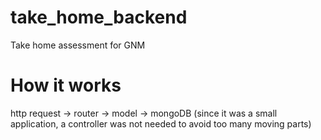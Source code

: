 # take_home_backend
Take home assessment for GNM

# How it works

http request -> router -> model -> mongoDB
(since it was a small application, a controller was not needed to avoid too many moving parts)


